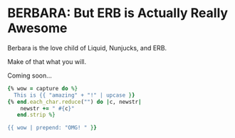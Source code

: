 # BERBARA: But ERB is Actually Really Awesome

Berbara is the love child of Liquid, Nunjucks, and ERB.

Make of that what you will.

Coming soon…

```ruby
{% wow = capture do %}
  This is {{ "amazing" + "!" | upcase }}
{% end.each_char.reduce("") do |c, newstr|
    newstr += " #{c}"
   end.strip %}

{{ wow | prepend: "OMG! " }}
```
